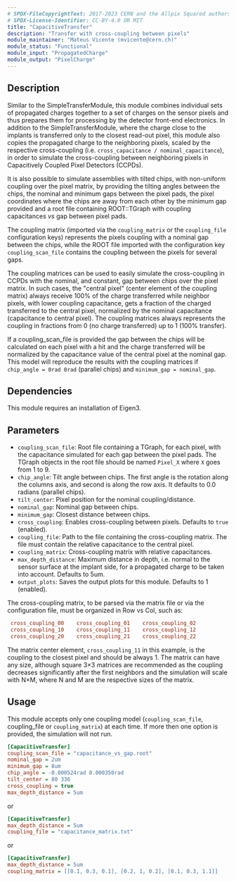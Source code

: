 ```yaml
---
# SPDX-FileCopyrightText: 2017-2023 CERN and the Allpix Squared authors
# SPDX-License-Identifier: CC-BY-4.0 OR MIT
title: "CapacitiveTransfer"
description: "Transfer with cross-coupling between pixels"
module_maintainer: "Mateus Vicente (mvicente@cern.ch)"
module_status: "Functional"
module_input: "PropagatedCharge"
module_output: "PixelCharge"
---
```


## Description
Similar to the SimpleTransferModule, this module combines individual sets of propagated charges together to a set of charges on the sensor pixels and thus prepares them for processing by the detector front-end electronics. In addition to the SimpleTransferModule, where the charge close to the implants is transferred only to the closest read-out pixel, this module also copies the propagated charge to the neighboring pixels, scaled by the respective cross-coupling (i.e. `cross_capacitance / nominal_capacitance`), in order to simulate the cross-coupling between neighboring pixels in Capacitively Coupled Pixel Detectors (CCPDs).

It is also possible to simulate assemblies with tilted chips, with non-uniform coupling over the pixel matrix, by providing the tilting angles between the chips, the nominal and minimum gaps between the pixel pads, the pixel coordinates where the chips are away from each other by the minimum gap provided and a root file containing ROOT::TGraph with coupling capacitances *vs* gap between pixel pads.

The coupling matrix (imported via the `coupling_matrix` or the `coupling_file` configuration keys) represents the pixels coupling with a nominal gap between the chips, while the ROOT file imported with the configuration key `coupling_scan_file` contains the coupling between the pixels for several gaps.

The coupling matrices can be used to easily simulate the cross-coupling in CCPDs with the nominal, and constant, gap between chips over the pixel matrix.
In such cases, the "central pixel" (center element of the coupling matrix) always receive 100% of the charge transferred while neighbor pixels, with lower coupling capacitance, gets a fraction of the charged transferred to the central pixel, normalized by the nominal capacitance (capacitance to central pixel).
The coupling matrices always represents the coupling in fractions from 0 (no charge transferred) up to 1 (100% transfer).

If a coupling_scan_file is provided the gap between the chips will be calculated on each pixel with a hit and the charge transferred will be normalized by the capacitance value of the central pixel at the nominal gap.
This model will reproduce the results with the coupling matrices if `chip_angle = 0rad 0rad` (parallel chips) and `minimum_gap = nominal_gap`.

## Dependencies

This module requires an installation of Eigen3.

## Parameters
* `coupling_scan_file`: Root file containing a TGraph, for each pixel, with the capacitance simulated for each gap between the pixel pads. The TGraph objects in the root file should be named `Pixel_X` where `X` goes from 1 to 9.
* `chip_angle`: Tilt angle between chips. The first angle is the rotation along the columns axis,  and second is along the row axis. It defaults to 0.0 radians (parallel chips).
* `tilt_center`: Pixel position for the nominal coupling/distance.
* `nominal_gap`: Nominal gap between chips.
* `minimum_gap`: Closest distance between chips.
* `cross_coupling`: Enables cross-coupling between pixels. Defaults to `true` (enabled).
* `coupling_file`: Path to the file containing the cross-coupling matrix. The file must contain the relative capacitance to the central pixel.
* `coupling_matrix`: Cross-coupling matrix with relative capacitances.
* `max_depth_distance`: Maximum distance in depth, i.e. normal to the sensor surface at the implant side, for a propagated charge to be taken into account. Defaults to 5um.
* `output_plots`: Saves the output plots for this module. Defaults to 1 (enabled).

The cross-coupling matrix, to be parsed via the matrix file or via the configuration file, must be organized in Row vs Col, such as:

```ini
 cross_coupling_00    cross_coupling_01    cross_coupling_02
 cross_coupling_10    cross_coupling_11    cross_coupling_12
 cross_coupling_20    cross_coupling_21    cross_coupling_22
```

The matrix center element, `cross_coupling_11` in this example, is the coupling to the closest pixel and should be always 1.
The matrix can have any size, although square 3×3 matrices are recommended as the coupling decreases significantly after the first neighbors and the simulation will scale with N×M, where N and M are the respective sizes of the matrix.

## Usage
This module accepts only one coupling model (`coupling_scan_file`, coupling_file or `coupling_matrix`) at each time. If more then one option is provided, the simulation will not run.

```ini
[CapacitiveTransfer]
coupling_scan_file = "capacitance_vs_gap.root"
nominal_gap = 2um
minimum_gap = 8um
chip_angle = -0.000524rad 0.000350rad
tilt_center = 80 336
cross_coupling = true
max_depth_distance = 5um
```

or

```ini
[CapacitiveTransfer]
max_depth_distance = 5um
coupling_file = "capacitance_matrix.txt"
```

or

```ini
[CapacitiveTransfer]
max_depth_distance = 5um
coupling_matrix = [[0.1, 0.3, 0.1], [0.2, 1, 0.2], [0.1, 0.3, 1.1]]
```
